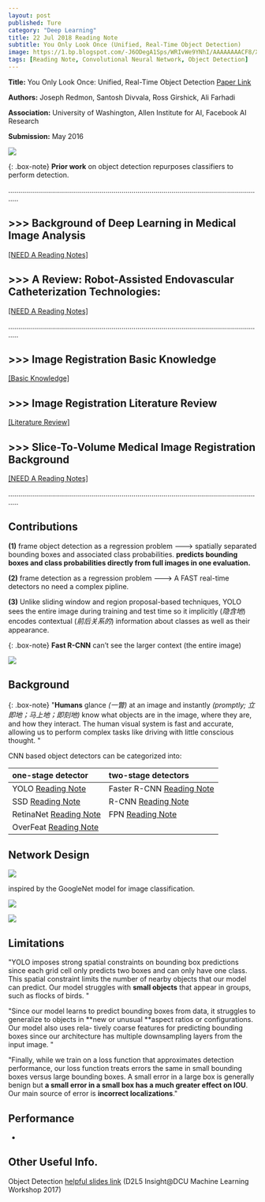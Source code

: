 ```yaml
---
layout: post
published: Ture
category: "Deep Learning"
title: 22 Jul 2018 Reading Note
subtitle: You Only Look Once (Unified, Real-Time Object Detection)
image: https://1.bp.blogspot.com/-J6ODegA1Sps/WRIvWe9YNhI/AAAAAAAACF8/XyLqkEjGC8QTxtVZ-HLjWwxbpr5IMWtMwCLcB/s1600/YOLO.png
tags: [Reading Note, Convolutional Neural Network, Object Detection]
---
```


**Title:** You Only Look Once: Unified, Real-Time Object Detection [Paper Link](https://arxiv.org/abs/1506.02640)

**Authors:** Joseph Redmon, Santosh Divvala, Ross Girshick, Ali Farhadi

**Association:** University of Washington, Allen Institute for AI, Facebook AI Research

**Submission:** May 2016

![](https://leonardoaraujosantos.gitbooks.io/artificial-inteligence/content/assets/b9d4a482-d983-11e6-8d5b-34d859c60a6d.png) 

{: .box-note}
**Prior work** on object detection repurposes classifiers to perform detection. 


.................................................................................................................................

## >>> Background of Deep Learning in Medical Image Analysis

[[NEED A Reading Notes]](https://xuuuuuuchen.github.io/2018-08-01-DeepLearninginMedicalImageAnalysis/)

## >>> A Review: Robot-Assisted Endovascular Catheterization Technologies: 

[[NEED A Reading Notes]](https://xuuuuuuchen.github.io/Robot-AssistedEndovascularCatheterizationTechnologies/)

.................................................................................................................................
## >>> Image Registration Basic Knowledge

[[Basic Knowledge]](https://xuuuuuuchen.github.io/2018-07-31-ImageRegistration-basic/)

## >>> Image Registration Literature Review

[[Literature Review]](https://xuuuuuuchen.github.io/2018-07-31-ImageRegistration/)

## >>> Slice-To-Volume Medical Image Registration Background

[[NEED A Reading Notes]](https://xuuuuuuchen.github.io/2018-08-01-ImageRegistration-2D-3D/)

.................................................................................................................................



## Contributions

**(1)**  frame object detection as a regression problem ---> spatially separated bounding boxes and associated class probabilities. **predicts bounding boxes and class probabilities directly from full images in one evaluation.**

**(2)**  frame detection as a regression problem ---> A FAST real-time detectors no need a complex pipline.

**(3)**  Unlike sliding window and region proposal-based techniques, YOLO sees the entire image during training and test time so it implicitly (*隐含地*) encodes contextual (*前后关系的*) information about classes as well as their appearance.

{: .box-note}
**Fast R-CNN** can’t see the larger context (the entire image)


![](https://pjreddie.com/media/image/model2.png) 

## Background

{: .box-note}
"**Humans** glance *(一瞥)* at an image and instantly *(promptly; 立即地；马上地；即刻地)* know what objects are in the image, where they are, and how they interact. The human visual system is fast and accurate, allowing us to perform complex tasks like driving with little conscious thought. "


CNN based object detectors can be categorized into:

| one-stage detector | two-stage detectors |
| :------ |:--- | 
| YOLO [Reading Note](https://xuuuuuuchen.github.io/2018-07-22-readnote/) | Faster R-CNN [Reading Note](https://xuuuuuuchen.github.io/2018-07-19-readnote/)| 
| SSD [Reading Note](https://xuuuuuuchen.github.io/2018-07-19-readnote/) | R-CNN [Reading Note](https://xuuuuuuchen.github.io/2018-07-19-readnote/)| 
| RetinaNet [Reading Note](https://xuuuuuuchen.github.io/2018-07-20-readnote/) | FPN [Reading Note](https://xuuuuuuchen.github.io/2018-07-19-readnote/)| 
| OverFeat [Reading Note](https://xuuuuuuchen.github.io/2018-07-20-readnote/) | | 


## Network Design

![](https://image.slidesharecdn.com/dlmmdcud2l05objectdetection-170429103817/95/object-detection-d2l5-insightdcu-machine-learning-workshop-2017-36-638.jpg?cb=1493462639) 

inspired by the GoogleNet model for image classification.

![](https://s3-ap-south-1.amazonaws.com/av-blog-media/wp-content/uploads/2017/08/09075841/temp23.png) 

![](https://image.slidesharecdn.com/yolo-170616085751/95/pr12-you-only-look-once-yolo-unified-realtime-object-detection-11-638.jpg?cb=1497603506) 


## Limitations

"YOLO imposes strong spatial constraints on bounding box predictions since each grid cell only predicts two boxes and can only have one class. This spatial constraint limits the number of nearby objects that our model can predict. Our model struggles with **small objects** that appear in groups, such as flocks of birds. "

"Since our model learns to predict bounding boxes from data, it struggles to generalize to objects in **new or unusual **aspect ratios or configurations. Our model also uses rela- tively coarse features for predicting bounding boxes since our architecture has multiple downsampling layers from the input image. "

"Finally, while we train on a loss function that approximates detection performance, our loss function treats errors the same in small bounding boxes versus large bounding boxes. A small error in a large box is generally benign but **a small error in a small box has a much greater effect on IOU**. Our main source of error is **incorrect localizations**."

## Performance


*


## Other Useful Info.

Object Detection [helpful slides link](https://www.slideshare.net/xavigiro/object-detection-d2l5-insightdcu-machine-learning-workshop-2017)
(D2L5 Insight@DCU Machine Learning Workshop 2017)




